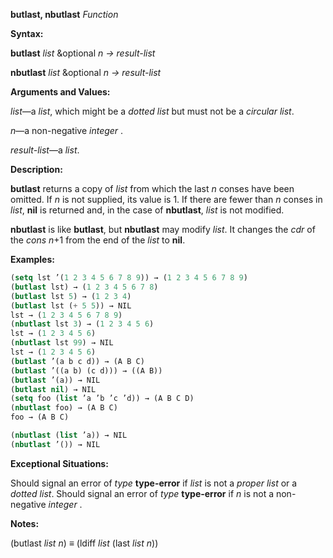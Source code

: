 **butlast, nbutlast** *Function* 



**Syntax:** 



**butlast** *list* &amp;optional *n → result-list* 



**nbutlast** *list* &amp;optional *n → result-list* 



**Arguments and Values:** 



*list*—a *list*, which might be a *dotted list* but must not be a *circular list*. 



*n*—a non-negative *integer* . 



*result-list*—a *list*. 



**Description:** 



**butlast** returns a copy of *list* from which the last *n* conses have been omitted. If *n* is not supplied, its value is 1. If there are fewer than *n* conses in *list*, **nil** is returned and, in the case of **nbutlast**, *list* is not modified. 



**nbutlast** is like **butlast**, but **nbutlast** may modify *list*. It changes the *cdr* of the *cons n*+1 from the end of the *list* to **nil**. 



**Examples:**
```lisp
(setq lst ’(1 2 3 4 5 6 7 8 9)) → (1 2 3 4 5 6 7 8 9) 
(butlast lst) → (1 2 3 4 5 6 7 8) 
(butlast lst 5) → (1 2 3 4) 
(butlast lst (+ 5 5)) → NIL 
lst → (1 2 3 4 5 6 7 8 9) 
(nbutlast lst 3) → (1 2 3 4 5 6) 
lst → (1 2 3 4 5 6) 
(nbutlast lst 99) → NIL 
lst → (1 2 3 4 5 6) 
(butlast ’(a b c d)) → (A B C) 
(butlast ’((a b) (c d))) → ((A B)) 
(butlast ’(a)) → NIL 
(butlast nil) → NIL 
(setq foo (list ’a ’b ’c ’d)) → (A B C D) 
(nbutlast foo) → (A B C) 
foo → (A B C) 

(nbutlast (list ’a)) → NIL 
(nbutlast ’()) → NIL 
```
**Exceptional Situations:** 



Should signal an error of *type* **type-error** if *list* is not a *proper list* or a *dotted list*. Should signal an error of *type* **type-error** if *n* is not a non-negative *integer* . 



**Notes:** 



(butlast *list n*) *≡* (ldiff *list* (last *list n*)) 



